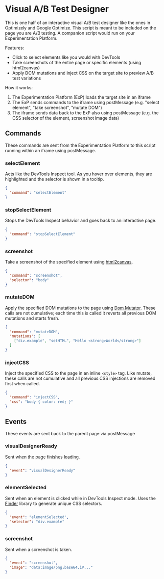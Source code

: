 # Visual A/B Test Designer

This is one half of an interactive visual A/B test designer like the ones in Optimizely and Google Optimize.  This script is meant to be included on the page you are A/B testing.  A companion script would run on your Experimentation Platform.

Features:
*  Click to select elements like you would with DevTools
*  Take screenshots of the entire page or specific elements (using html2canvas)
*  Apply DOM mutations and inject CSS on the target site to preview A/B test variations

How it works:
1.  The Experimentation Platform (ExP) loads the target site in an iframe
2.  The ExP sends commands to the iframe using postMessage (e.g. "select element", "take screenshot", "mutate DOM")
3.  The iframe sends data back to the ExP also using postMessage (e.g. the CSS selector of the element, screenshot image data)

## Commands

These commands are sent from the Experimentation Platform to this script running within an iframe using postMessage.

### selectElement

Acts like the DevTools Inspect tool.  As you hover over elements, they are highlighted and the selector is shown in a tooltip.

```json
{
  "command": "selectElement"
}
```

### stopSelectElement

Stops the DevTools Inspect behavior and goes back to an interactive page.

```json
{
  "command": "stopSelectElement"
}
```

### screenshot

Take a screenshot of the specified element using [html2canvas](https://github.com/niklasvh/html2canvas).

```json
{
  "command": "screenshot",
  "selector": "body"
}
```

### mutateDOM

Apply the specified DOM mutations to the page using [Dom Mutator](https://github.com/growthbook/dom-mutator). These calls are not cumulative; each time this is called it reverts all previous DOM mutations and starts fresh.

```json
{
  "command": "mutateDOM",
  "mutations": [
    ["div.example", "setHTML", "Hello <strong>World</strong>"]
  ]
}
```

### injectCSS

Inject the specified CSS to the page in an inline `<style>` tag. Like mutate, these calls are not cumulative and all previous CSS injections are removed first when called.

```json
{
  "command": "injectCSS",
  "css": "body { color: red; }"
}
```

## Events

These events are sent back to the parent page via postMessage

### visualDesignerReady

Sent when the page finishes loading.

```json
{
  "event": "visualDesignerReady"
}
```

### elementSelected

Sent when an element is clicked while in DevTools Inspect mode.  Uses the [Finder](https://github.com/antonmedv/finder) library to generate unique CSS selectors.

```json
{
  "event": "elementSelected",
  "selector": "div.example"
}
```

### screenshot

Sent when a screenshot is taken.

```json
{
  "event": "screenshot",
  "image": "data:image/png;base64,iV..."
}
```